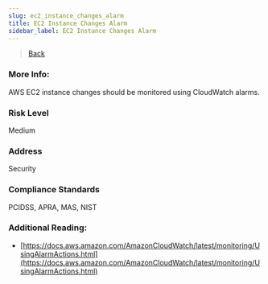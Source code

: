 ```yaml
---
slug: ec2_instance_changes_alarm
title: EC2 Instance Changes Alarm
sidebar_label: EC2 Instance Changes Alarm
---
```

> [Back](../../cloudwatchmonitoring)

### More Info:
AWS EC2 instance changes should be monitored using CloudWatch alarms.

### Risk Level
Medium

### Address
Security

### Compliance Standards
PCIDSS, APRA, MAS, NIST

### Additional Reading:
- [https://docs.aws.amazon.com/AmazonCloudWatch/latest/monitoring/UsingAlarmActions.html](https://docs.aws.amazon.com/AmazonCloudWatch/latest/monitoring/UsingAlarmActions.html) 
